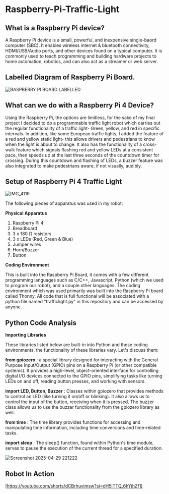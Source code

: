 # Raspberry-Pi-Traffic-Light

## What is a Raspberry Pi device?
A Raspberry Pi device is a small, powerful, and inexpensive single-baord computer (SBC). It enables wireless internet & bluetooth connectivity, HDMI/USB/Audio ports, and other devices found on a typical computer. It is commonly used to teach programming and building hardware projects to home automation, robotics, and can also act as a streamer or web server. 

## Labelled Diagram of Raspberry Pi Board.

![RASPBERRY PI BOARD LABELLED](https://github.com/user-attachments/assets/19ebbb48-85b1-46ed-a9ef-0a747b50d28f)

## What can we do with a Raspberry Pi 4 Device?
Using the Raspberry Pi, the options are limitless, for the sake of my final project I decided to do a programmable traffic light robot which carries out the regular functionality of a traffic light- Green, yellow, and red in specific intervals. In addition, like some European traffic lights, I added the feature of a red and yellow static light- this allows drivers and pedestrians to know when the light is about to change. It also has the functionality of a cross-walk feature which signals flashing red and yellow LEDs at a consistent pace, then speeds up at the last three seconds of the countdown timer for crossing. During this countdown and flashing of LEDs, a buzzer feature was also integrated to make pedestrians aware, if not visually, audibly. 

## Setup of Raspberry Pi 4 Traffic Light

![IMG_4119](https://github.com/user-attachments/assets/0fc92131-b269-46e1-8721-b8e469f603fe)

The following pieces of apparatus was used in my robot:

**Physical Apparatus**

1) Raspberry Pi 4
2) Breadboard
3) 3 x 180 Ω resistors
4) 3 x LEDs (Red, Green & Blue)
5) Jumper wires
6) Horn/Buzzer
7) Button

**Coding Environment**

This is built into the Raspberry Pi Board, it comes with a few different programming languages such as C/C++, Javascript, Python (which we used to program our robot), and a couple other languages. The coding environment which was used primarily was built into the Raspberry Pi board called Thonny. All code that is full functional will be associated with a python file named "trafficlight.py" in this repository and can be accessed by anyone. 


## Python Code Analysis

**Importing Libraries**

These libraries listed below are built-in into Python and these coding environments, the functionality of these libraries vary. Let's discuss them:

 **from gpiozero** : a special library designed for interacting with the General Purpose Input/Output (GPIO) pins on a Raspberry Pi (or other compatible systems). It provides a high-level, object-oriented interface for controlling digital I/O devices connected to the GPIO pins, simplifying tasks like turning LEDs on and off, reading button presses, and working with sensors. 

 **import LED, Button, Buzzer** : Classes within gpiozero that provides methods to control an LED (like turning it on/off or blinking). It also allows us to control the input of the button, receiving when it is pressed. The buzzer class allows us to use the buzzer functionality from the gpiozero library as well.

 **from time** :  The time library provides functions for accessing and manipulating time information, including time conversions and time-related tasks.


**import sleep** : The sleep() function, found within Python's time module, serves to pause the execution of the current thread for a specified duration. 
 
![Screenshot 2025-04-29 221222](https://github.com/user-attachments/assets/07f1a4ab-b0d8-40b2-974b-7e1c28c9ea77)





## Robot In Action

[https://youtube.com/shorts/dCBrhuvimsw?si=dH5ITTQ_6hYjhZf1]




